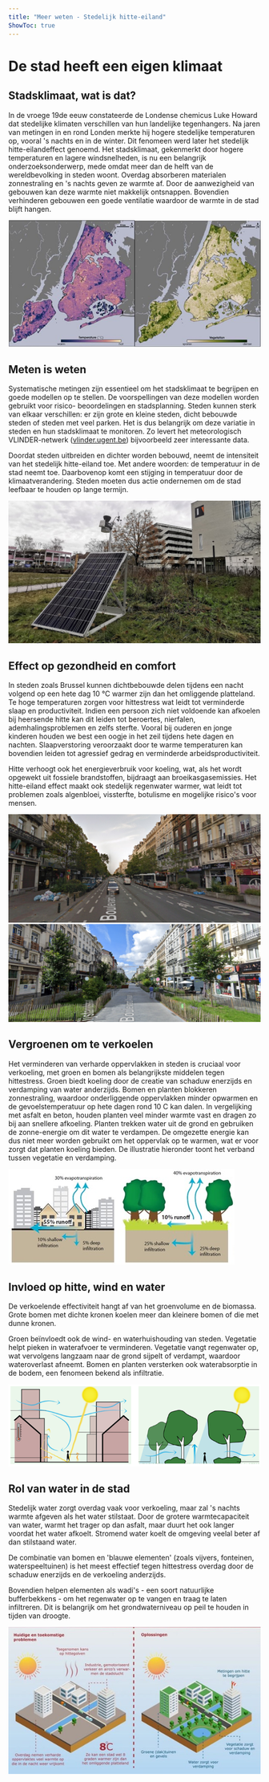 ```yaml
---
title: "Meer weten - Stedelijk hitte-eiland"
ShowToc: true
---
```

# De stad heeft een eigen klimaat

## Stadsklimaat, wat is dat?

In de vroege 19de eeuw constateerde de Londense chemicus Luke Howard dat
stedelijke klimaten verschillen van hun landelijke tegenhangers. Na jaren van
metingen in en rond Londen merkte hij hogere stedelijke temperaturen op, vooral
's nachts en in de winter. Dit fenomeen werd later het stedelijk
hitte-eilandeffect genoemd. Het stadsklimaat, gekenmerkt door hogere
temperaturen en lagere windsnelheden, is nu een belangrijk onderzoeksonderwerp,
mede omdat meer dan de helft van de wereldbevolking in steden woont. Overdag
absorberen materialen zonnestraling en 's nachts geven ze warmte af. Door de
aanwezigheid van gebouwen kan deze warmte niet makkelijk ontsnappen.  Bovendien
verhinderen gebouwen een goede ventilatie waardoor de warmte in de stad blijft
hangen.

![In de linker figuur ziet u de temperatuur en in de rechter figuur ziet u de vegetatiekaart van New York. Op plaatsen met weinig vegetatie is de temperatuur gemiddeld hoger. Bron: NASA via Wikimedia Commons](/assets/images/about/new_york_UHI.png)

## Meten is weten

Systematische metingen zijn essentieel om het
stadsklimaat te begrijpen en goede modellen op te stellen. De
voorspellingen van deze modellen worden gebruikt voor risico-
beoordelingen en stadsplanning. Steden kunnen sterk van elkaar
verschillen: er zijn grote en kleine steden, dicht bebouwde steden of
steden met veel parken. Het is dus belangrijk om deze variatie in steden
en hun stadsklimaat te monitoren. Zo levert het meteorologisch
VLINDER-netwerk ([vlinder.ugent.be](vlinder.ugent.be)) bijvoorbeeld zeer
interessante data.

Doordat steden uitbreiden en dichter worden bebouwd, neemt de
intensiteit van het stedelijk hitte-eiland toe. Met andere woorden: de
temperatuur in de stad neemt toe. Daarbovenop komt een stijging in
temperatuur door de klimaatverandering. Steden moeten dus actie
ondernemen om de stad leefbaar te houden op lange termijn.

![Het VLINDER-weerstation op de VUB, in Etterbeek](/assets/images/about/vlinder-vub.png)

## Effect op gezondheid en comfort

In steden zoals Brussel kunnen dichtbebouwde delen tijdens een nacht volgend op
een hete dag 10 °C warmer zijn dan het omliggende platteland. Te hoge
temperaturen zorgen voor hittestress wat leidt tot verminderde slaap en
productiviteit. Indien een persoon zich niet voldoende kan afkoelen bij
heersende hitte kan dit leiden tot beroertes, nierfalen, ademhalingsproblemen
en zelfs sterfte. Vooral bij ouderen en jonge kinderen houden we best een oogje
in het zeil tijdens hete dagen en nachten. Slaapverstoring veroorzaakt door te
warme temperaturen kan bovendien leiden tot agressief gedrag en verminderde
arbeidsproductiviteit.

Hitte verhoogt ook het energieverbruik voor koeling, wat, als het wordt
opgewekt uit fossiele brandstoffen, bijdraagt aan broeikasgasemissies.
Het hitte-eiland effect maakt ook stedelijk regenwater warmer, wat leidt
tot problemen zoals algenbloei, vissterfte, botulisme en mogelijke
risico's voor mensen.

![De Anspachlaan, vroeger. Bron: Google Streetview](/assets/images/about/anspach_vroeger.png)
![De Anspachlaan, nu. Bron: Google Streetview](/assets/images/about/anspach_nu.png)

## Vergroenen om te verkoelen

Het verminderen van verharde oppervlakken in steden is cruciaal voor
verkoeling, met groen en bomen als belangrijkste middelen tegen hittestress.
Groen biedt koeling door de creatie van schaduw enerzijds en verdamping van
water anderzijds. Bomen en planten blokkeren zonnestraling, waardoor
onderliggende oppervlakken minder opwarmen en de gevoelstemperatuur op hete
dagen rond 10 C kan dalen. In vergelijking met asfalt en beton, houden
planten veel minder warmte vast en dragen zo bij aan snellere afkoeling.
Planten trekken water uit de grond en gebruiken de zonne-energie om dit water
te verdampen. De omgezette energie kan dus niet meer worden gebruikt om het
oppervlak op te warmen, wat er voor zorgt dat planten koeling bieden. De
illustratie hieronder toont het verband tussen vegetatie en verdamping.

![De watercyclus in de stad en daarbuiten. Bron: USEPA, 2008.](/assets/images/about/urban_rural_hydrology.jpg)

## Invloed op hitte, wind en water 

De verkoelende effectiviteit hangt af van het groenvolume en de biomassa. Grote
bomen met dichte kronen koelen meer dan kleinere bomen of die met dunne kronen.

Groen beïnvloedt ook de wind- en waterhuishouding van steden. Vegetatie
helpt pieken in waterafvoer te verminderen. Vegetatie vangt regenwater
op, wat vervolgens langzaam naar de grond sijpelt of verdampt, waardoor
wateroverlast afneemt. Bomen en planten versterken ook waterabsorptie in
de bodem, een fenomeen bekend als infiltratie.

![Stedelijke vs plattelandsomgeving](/assets/images/about/urban_rural.png)

## Rol van water in de stad 

Stedelijk water zorgt overdag vaak voor verkoeling, maar zal 's nachts warmte
afgeven als het water stilstaat.  Door de grotere warmtecapaciteit van water,
warmt het trager op dan asfalt, maar duurt het ook langer voordat het water
afkoelt. Stromend water koelt de omgeving veelal beter af dan stilstaand water.

De combinatie van bomen en 'blauwe elementen' (zoals vijvers, fonteinen,
waterspeeltuinen) is het meest effectief tegen hittestress overdag door
de schaduw enerzijds en de verkoeling anderzijds.

Bovendien helpen elementen als wadi's - een soort natuurlijke
bufferbekkens - om het regenwater op te vangen en traag te laten
infiltreren. Dit is belangrijk om het grondwaterniveau op peil te houden
in tijden van droogte.

![Oplossingen voor het stedelijk hitte-eilandeffect. Bron: Wageningen University & Research](/assets/images/about/klimaatadaptatie.jpg)
